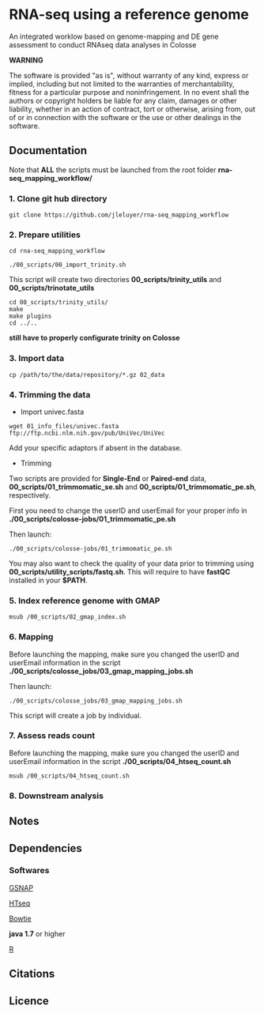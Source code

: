 # RNA-seq using a reference genome

An integrated worklow based on genome-mapping and DE gene assessment to conduct RNAseq data analyses in Colosse


**WARNING**

The software is provided "as is", without warranty of any kind, express or implied, including but not limited to the warranties of merchantability, fitness for a particular purpose and noninfringement. In no event shall the authors or copyright holders be liable for any claim, damages or other liability, whether in an action of contract, tort or otherwise, arising from, out of or in connection with the software or the use or other dealings in the software.


## Documentation

Note that **ALL** the scripts must be launched from the root folder **rna-seq_mapping_workflow/**
### 1. Clone git hub directory

```
git clone https://github.com/jleluyer/rna-seq_mapping_workflow
```

### 2. Prepare utilities

```
cd rna-seq_mapping_workflow

./00_scripts/00_import_trinity.sh
```
This script will create two directories **00_scripts/trinity_utils** and **00_scripts/trinotate_utils**

```
cd 00_scripts/trinity_utils/
make
make plugins
cd ../..
```
**still have to properly configurate trinity on Colosse**

### 3. Import data

```
cp /path/to/the/data/repository/*.gz 02_data
```

### 4. Trimming the data

* Import univec.fasta

```
wget 01_info_files/univec.fasta ftp://ftp.ncbi.nlm.nih.gov/pub/UniVec/UniVec
```
Add your specific adaptors if absent in the database.

* Trimming

Two scripts are provided for **Single-End** or **Paired-end** data, **00_scripts/01_trimmomatic_se.sh** and **00_scripts/01_trimmomatic_pe.sh**, respectively.

First you need to change the userID and userEmail for your proper info in **./00_scripts/colosse-jobs/01_trimmomatic_pe.sh**

Then launch:

```
./00_scripts/colosse-jobs/01_trimmomatic_pe.sh
```

You may also want to check the quality of your data prior to trimming using **00_scripts/utility_scripts/fastq.sh**. This will require to have **fastQC** installed in your **$PATH**.

### 5. Index reference genome with GMAP


```
msub /00_scripts/02_gmap_index.sh
```

### 6. Mapping

Before launching the mapping, make sure you changed the userID and userEmail information in the script **./00_scripts/colosse_jobs/03_gmap_mapping_jobs.sh**

Then launch:
```
./00_scripts/colosse_jobs/03_gmap_mapping_jobs.sh 
```
This script will create a job by individual.

### 7. Assess reads count

Before launching the mapping, make sure you changed the userID and userEmail information in the script **./00_scripts/04_htseq_count.sh**

```
msub /00_scripts/04_htseq_count.sh
```

### 8. Downstream analysis


## Notes

## Dependencies

### Softwares

[GSNAP](http://research-pub.gene.com/gmap/)

[HTseq](http://www-huber.embl.de/HTSeq/doc/overview.html)

[Bowtie](http://bowtie-bio.sourceforge.net/index.shtml)

**java 1.7** or higher

[R](https://www.r-project.org/)


## Citations


## Licence


